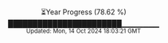 <p align="center">
⏳Year Progress (78.62 %)<br>
███████████████████████▁▁▁▁▁▁▁ <br>
<sub>Updated: Mon, 14 Oct 2024 18:03:21 GMT</sub>
</p>

